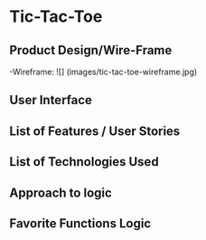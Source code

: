 # Tic-Tac-Toe

## Product Design/Wire-Frame
-Wireframe:
![] (images/tic-tac-toe-wireframe.jpg)

## User Interface

## List of Features / User Stories

## List of Technologies Used

## Approach to logic

## Favorite Functions Logic